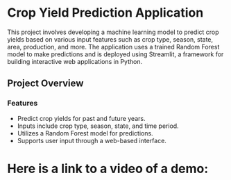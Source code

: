 # Crop Yield Prediction Application

This project involves developing a machine learning model to predict crop yields based on various input features such as crop type, season, state, area, production, and more. The application uses a trained Random Forest model to make predictions and is deployed using Streamlit, a framework for building interactive web applications in Python.

## Project Overview

### Features
- Predict crop yields for past and future years.
- Inputs include crop type, season, state, and time period.
- Utilizes a Random Forest model for predictions.
- Supports user input through a web-based interface.

# Here is a link to a video of a demo: 
